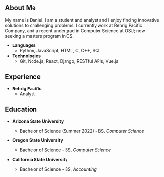 ## About Me
My name is Daniel. I am a student and analyst and I enjoy finding innovative solutions to challenging problems. I currently work at Rehrig Pacific Company, and a recent undergrad in Computer Science at OSU; now seeking a masters program in CS.

* **Languages**
  * Python, JavaScript, HTML, C, C++, SQL
* **Technologies**
  * Git, Node.js, React, Django, RESTful APIs, Vue.js

## Experience
* **Rehrig Pacific**
    * Analyst

## Education
* **Arizona State University**
    * Bachelor of Science (Summer 2022) - BS, *Computer Science*

* **Oregon State University**
    * Bachelor of Science - BS, *Computer Science*

* **California State University**
    * Bachelor of Science - BS, *Accounting*

  
